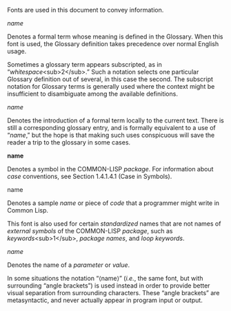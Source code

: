  

Fonts are used in this document to convey information. 

*name* 

Denotes a formal term whose meaning is defined in the Glossary. When this font is used, the Glossary definition takes precedence over normal English usage. 

Sometimes a glossary term appears subscripted, as in “*whitespace*&#60;sub&#62;2&#60;/sub&#62;.” Such a notation selects one particular Glossary definition out of several, in this case the second. The subscript notation for Glossary terms is generally used where the context might be insufficient to disambiguate among the available definitions. 

*name* 

Denotes the introduction of a formal term locally to the current text. There is still a corresponding glossary entry, and is formally equivalent to a use of “*name*,” but the hope is that making such uses conspicuous will save the reader a trip to the glossary in some cases. 

**name** 

Denotes a symbol in the COMMON-LISP *package*. For information about *case* conventions, see Section 1.4.1.4.1 (Case in Symbols). 

name 

Denotes a sample *name* or piece of *code* that a programmer might write in Common Lisp. 

This font is also used for certain *standardized* names that are not names of *external symbols* of the COMMON-LISP *package*, such as *keywords*&#60;sub&#62;1&#60;/sub&#62;, *package names*, and *loop keywords*. 

*name* 

Denotes the name of a *parameter* or *value*. 

In some situations the notation “&#10216;name&#10217;” (*i.e.*, the same font, but with surrounding “angle brackets”) is used instead in order to provide better visual separation from surrounding characters. These “angle brackets” are metasyntactic, and never actually appear in program input or output.  




